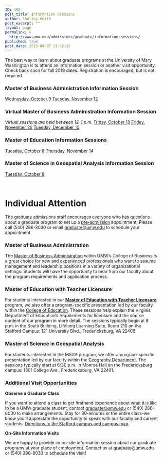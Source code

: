 ```yaml
---
ID: 192
post_title: Information Sessions
author: Shelley Keith
post_excerpt: ""
layout: page
permalink: >
  http://www.umw.edu/admissions/graduate/information-sessions/
published: true
post_date: 2015-08-07 11:42:13
---
```

The best way to learn about graduate programs at the University of Mary Washington is to attend an information session or another visit opportunity. Check back soon for fall 2019 dates. Registration is encouraged, but is not required.
<h3>Master of Business Administration Information Session</h3>
<a href="https://umw.askadmissions.net/Portal/EI/ViewDetails?gid=623577d186b2915438469293fa40b2b495c4d9">Wednesday, October 9</a>
<a href="https://umw.askadmissions.net/Portal/EI/ViewDetails?gid=623577778cbc34746c43688dc194565e6400e0">Tuesday, November 12</a>
<h3>Virtual Master of Business Administration Information Session</h3>
<em>Virtual sessions are held between 12-1 p.m.
</em><a href="https://umw.askadmissions.net/Portal/EI/ViewDetails?gid=623577bc718d4bdb7f4b1fadd7ff945bd5636c">Friday, October 18</a>
<a href="https://umw.askadmissions.net/Portal/EI/ViewDetails?gid=623577422307ac1a37440e9e9b3bd3a59dce02">Friday, November 29</a>
<a href="https://umw.askadmissions.net/Portal/EI/ViewDetails?gid=623577e680f677a4c84904bf859e84c953905d">Tuesday, December 10</a>
<h3>Master of Education Information Sessions</h3>
<a href="https://umw.askadmissions.net/Portal/EI/ViewDetails?gid=623577fb354cddea544f5f8ce6e8a167aea332">Tuesday, October 8</a>
<a href="https://umw.askadmissions.net/Portal/EI/ViewDetails?gid=6235776ed174a686f64fdfb1e822430ab8c4eb">Thursday, November 14</a>
<h3>Master of Science in Geospatial Analysis Information Session</h3>
<a href="https://umw.askadmissions.net/Portal/EI/ViewDetails?gid=6235773f4b48b681b34ca5a06f5c397ed4154d">Tuesday, October 8</a>

&nbsp;
<h1>Individual Attention</h1>
The graduate admissions staff encourages everyone who has questions about a graduate program to set up a <a href="http://www.umw.edu/admissions/graduate/advising/">pre-admission</a> appointment. Please call (540) 286-8030 or email <a href="mailto:graduate@umw.edu">graduate@umw.edu</a> to schedule your appointment.
<h3>Master of Business Administration</h3>
The <a href="http://www.umw.edu/admissions/graduate/degrees/mba/">Master of Business Administration</a> within UMW’s College of Business is a great choice for new and experienced professionals who want to assume management and leadership positions in a variety of organizational settings. Students will have the opportunity to hear from our faculty about the program requirements and application process.
<h3>Master of Education with Teacher Licensure</h3>
For students interested in our <a href="http://www.umw.edu/admissions/graduate/degrees/med-teacher-licensure/"><strong>Master of Education with Teacher Licensure</strong></a> program, we also offer a program-specific presentation led by our faculty within the <a href="http://education.umw.edu">College of Education</a>. These sessions help explain the Virginia Department of Education’s requirements for licensure and the course content of our program in more detail. The sessions typically begin at 6 p.m. in the South Building, Lifelong Learning Suite, Room 210 on the Stafford Campus: 121 University Blvd., Fredericksburg, VA 22406.
<h3>Master of Science in Geospatial Analysis</h3>
For students interested in the MSGA program, we offer a program-specific presentation led by our faculty within the <a href="http://cas.umw.edu/geography/">Geography Department</a>. The sessions typically start at 6:30 p.m. in Monroe Hall on the Fredericksburg campus: 1301 College Ave., Fredericksburg, VA 22401.
<h3>Additional Visit Opportunities</h3>
<strong>Observe a Graduate Class</strong>

If you want to attend a class to get firsthand experience about what it is like to be a UMW graduate student, contact <a href="mailto:graduate@umw.edu">graduate@umw.edu</a> or (540) 286-8030 to make arrangements. Stay for 30-minutes or the entire class–we know you’ll appreciate the opportunity to speak with our faculty and current students. <a href="http://www.umw.edu/visitors/stafford-campus/">Directions to the Stafford campus and campus map</a>.

<strong>On-Site Information Visits</strong>

We are happy to provide an on-site information session about our graduate programs at your place of employment. Contact us at <a href="mailto:graduate@umw.edu">graduate@umw.edu</a> or (540) 286-8030 to schedule the visit!